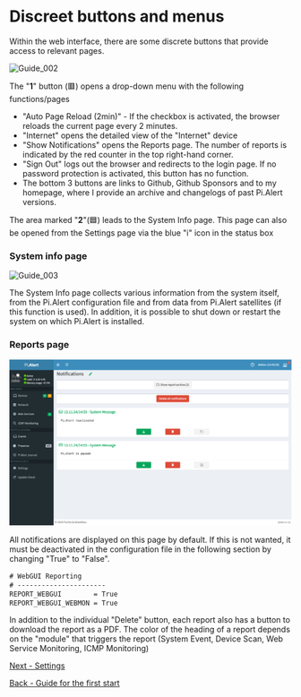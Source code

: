 # Discreet buttons and menus
<!--- --------------------------------------------------------------------- --->

Within the web interface, there are some discrete buttons that provide access to relevant pages.

![Guide_002][Guide_002] 

The "**1**" button (🟥) opens a drop-down menu with the following functions/pages
- "Auto Page Reload (2min)" - If the checkbox is activated, the browser reloads the current page every 2 minutes.
- "Internet" opens the detailed view of the "Internet" device
- "Show Notifications" opens the Reports page. The number of reports is indicated by the red counter in the top right-hand corner.
- "Sign Out" logs out the browser and redirects to the login page. If no password protection is activated, this button has no function.
- The bottom 3 buttons are links to Github, Github Sponsors and to my homepage, where I provide an archive and changelogs of past Pi.Alert versions.

The area marked "**2**"(🟦) leads to the System Info page. This page can also be opened from the Settings page via the blue "i" icon in the status box


### System info page

![Guide_003][Guide_003]

The System Info page collects various information from the system itself, from the Pi.Alert configuration file and from data from Pi.Alert satellites 
(if this function is used). In addition, it is possible to shut down or restart the system on which Pi.Alert is installed.


### Reports page

![Guide_004][Guide_004]

All notifications are displayed on this page by default. If this is not wanted, it must be deactivated in the configuration file in the following section by changing "True" to "False".

```
# WebGUI Reporting
# ----------------------
REPORT_WEBGUI        = True
REPORT_WEBGUI_WEBMON = True
```

In addition to the individual "Delete" button, each report also has a button to download the report as a PDF. The color of the heading of a report depends on the "module" that triggers 
the report (System Event, Device Scan, Web Service Monitoring, ICMP Monitoring)


[Next - Settings](./002.md)

[Back - Guide for the first start](../FIRST_START_GUIDE.md)

[Guide_002]:             https://raw.githubusercontent.com/leiweibau/Pi.Alert/assets/guide_002.png         "Guide_002"
[Guide_003]:             https://raw.githubusercontent.com/leiweibau/Pi.Alert/assets/guide_003.png         "Guide_003"
[Guide_004]:             https://raw.githubusercontent.com/leiweibau/Pi.Alert/assets/guide_004.png         "Guide_004"
